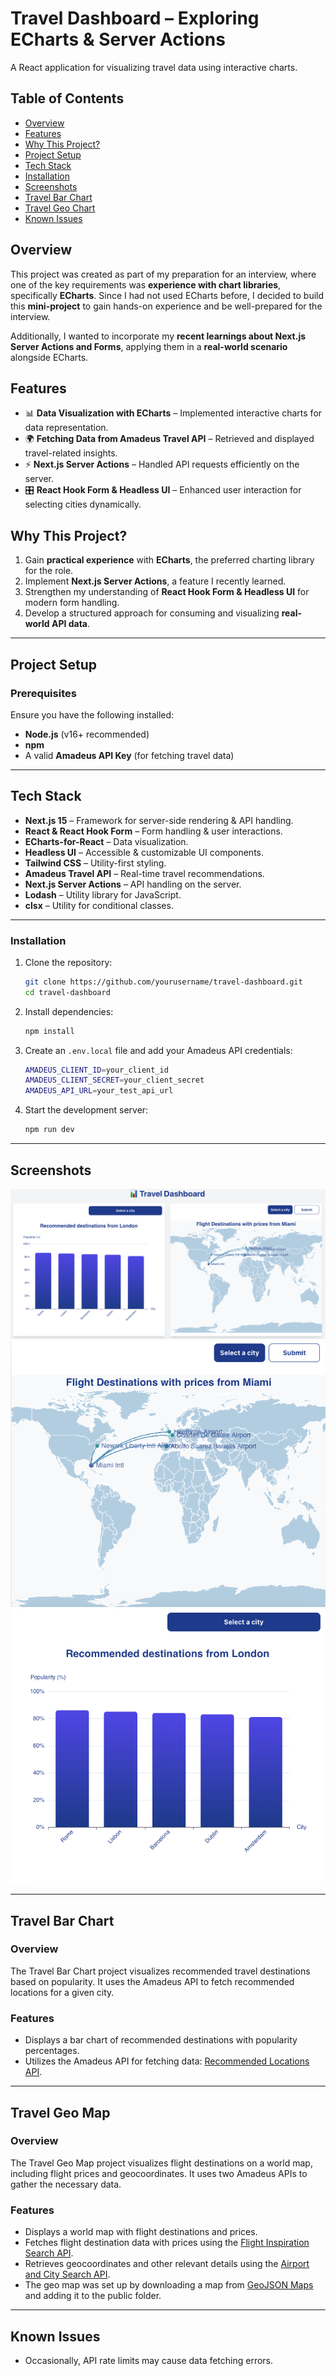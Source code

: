 # **Travel Dashboard – Exploring ECharts & Server Actions**

A React application for visualizing travel data using interactive charts.

## Table of Contents

- [Overview](#overview)
- [Features](#features)
- [Why This Project?](#why-this-project)
- [Project Setup](#project-setup)
- [Tech Stack](#tech-stack)
- [Installation](#installation)
- [Screenshots](#screenshots)
- [Travel Bar Chart](#travel-bar-chart)
- [Travel Geo Chart](#travel-geo-chart)
- [Known Issues](#known-issues)

## **Overview**

This project was created as part of my preparation for an interview, where one of the key requirements was **experience with chart libraries**, specifically **ECharts**. Since I had not used ECharts before, I decided to build this **mini-project** to gain hands-on experience and be well-prepared for the interview.

Additionally, I wanted to incorporate my **recent learnings about Next.js Server Actions and Forms**, applying them in a **real-world scenario** alongside ECharts.

## **Features**

- 📊 **Data Visualization with ECharts** – Implemented interactive charts for data representation.
- 🌍 **Fetching Data from Amadeus Travel API** – Retrieved and displayed travel-related insights.
- ⚡ **Next.js Server Actions** – Handled API requests efficiently on the server.
- 🎛️ **React Hook Form & Headless UI** – Enhanced user interaction for selecting cities dynamically.

## **Why This Project?**

1. Gain **practical experience** with **ECharts**, the preferred charting library for the role.
2. Implement **Next.js Server Actions**, a feature I recently learned.
3. Strengthen my understanding of **React Hook Form & Headless UI** for modern form handling.
4. Develop a structured approach for consuming and visualizing **real-world API data**.

---

## **Project Setup**

### **Prerequisites**

Ensure you have the following installed:

- **Node.js** (v16+ recommended)
- **npm**
- A valid **Amadeus API Key** (for fetching travel data)

---

## **Tech Stack**

- **Next.js 15** – Framework for server-side rendering & API handling.
- **React & React Hook Form** – Form handling & user interactions.
- **ECharts-for-React** – Data visualization.
- **Headless UI** – Accessible & customizable UI components.
- **Tailwind CSS** – Utility-first styling.
- **Amadeus Travel API** – Real-time travel recommendations.
- **Next.js Server Actions** – API handling on the server.
- **Lodash** – Utility library for JavaScript.
- **clsx** – Utility for conditional classes.

---

### **Installation**

1. Clone the repository:
   ```sh
   git clone https://github.com/yourusername/travel-dashboard.git
   cd travel-dashboard
   ```
2. Install dependencies:
   ```sh
   npm install
   ```
3. Create an `.env.local` file and add your Amadeus API credentials:
   ```sh
   AMADEUS_CLIENT_ID=your_client_id
   AMADEUS_CLIENT_SECRET=your_client_secret
   AMADEUS_API_URL=your_test_api_url
   ```
4. Start the development server:
   ```sh
   npm run dev
   ```

---

## **Screenshots**

![Travel Dashboard](public/travel-dashboard.png)
![Travel Bar Chart](public/travel-bar-chart.png)
![Travel Geo Map](public/travel-geo-map.png)

---

## **Travel Bar Chart**

### Overview

The Travel Bar Chart project visualizes recommended travel destinations based on popularity. It uses the Amadeus API to fetch recommended locations for a given city.

### Features

- Displays a bar chart of recommended destinations with popularity percentages.
- Utilizes the Amadeus API for fetching data: [Recommended Locations API](https://developers.amadeus.com/self-service/category/flights/api-doc/travel-recommendations/api-reference).

---

## **Travel Geo Map**

### Overview

The Travel Geo Map project visualizes flight destinations on a world map, including flight prices and geocoordinates. It uses two Amadeus APIs to gather the necessary data.

### Features

- Displays a world map with flight destinations and prices.
- Fetches flight destination data with prices using the [Flight Inspiration Search API](https://developers.amadeus.com/self-service/category/flights/api-doc/flight-inspiration-search/api-reference).
- Retrieves geocoordinates and other relevant details using the [Airport and City Search API](https://developers.amadeus.com/self-service/category/flights/api-doc/airport-and-city-search/api-reference).
- The geo map was set up by downloading a map from [GeoJSON Maps](https://geojson-maps.kyd.au/?utm_source=self&utm_medium=redirect) and adding it to the public folder.

---

## **Known Issues**

- Occasionally, API rate limits may cause data fetching errors.

